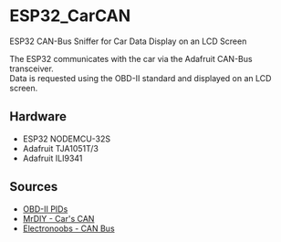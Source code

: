# ESP32_CarCAN
ESP32 CAN-Bus Sniffer for Car Data Display on an LCD Screen

The ESP32 communicates with the car via the Adafruit CAN-Bus transceiver.  
Data is requested using the OBD-II standard and displayed on an LCD screen.

## Hardware
- ESP32 NODEMCU-32S
- Adafruit TJA1051T/3
- Adafruit ILI9341

## Sources 
- [OBD-II PIDs](https://en.wikipedia.org/wiki/OBD-II_PIDs)
- [MrDIY - Car's CAN](https://www.youtube.com/watch?v=Se2KCVyD7CM)
- [Electronoobs - CAN Bus](https://www.youtube.com/watch?v=JZSCzRT9TTo)
